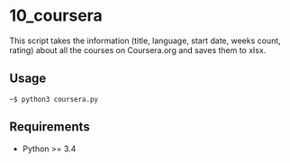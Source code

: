 10_coursera
===========

This script takes the information (title, language, start date, 
weeks count, rating) about all the courses on Coursera.org and saves 
them to xlsx.

Usage
-----

```
~$ python3 coursera.py
```

Requirements
------------

- Python >= 3.4
